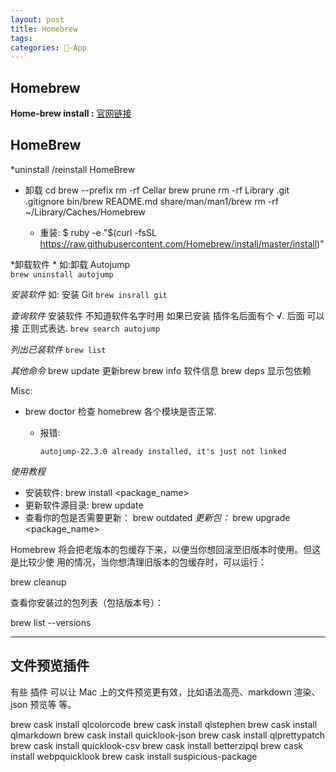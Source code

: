 ```yaml
---
layout: post
title: Homebrew
tags: 
categories: -App
---
```


## Homebrew 
**Home-brew install :** [官网链接][1]

## HomeBrew

*uninstall /reinstall  HomeBrew
- 卸载
		cd brew --prefix
		rm -rf Cellar
		brew prune
		rm -rf Library .git .gitignore bin/brew README.md share/man/man1/brew
		rm -rf ~/Library/Caches/Homebrew

	- 重装:
			$ ruby -e "$(curl -fsSL https://raw.githubusercontent.com/Homebrew/install/master/install)"

*卸载软件 *
如:卸载 Autojump 	
`brew uninstall autojump`

*安装软件*
如: 安装 Git
`brew insrall git`

*查询软件*
安装软件 不知道软件名字时用
如果已安装 插件名后面有个 √.
后面 可以接 正则式表达.
`brew search autojump`

*列出已装软件*
`brew list`

*其他命令*
brew update  更新brew
brew info    软件信息
brew deps    显示包依赖


Misc:
- brew doctor
	检查 homebrew 各个模块是否正常.


	- 报错:

		`autojump-22.3.0 already installed, it's just not linked
		`







*使用教程*
- 安装软件:
	brew install <package_name>
- 更新软件源目录:
	brew update
- 查看你的包是否需要更新：
	brew outdated
	*更新包：*
	brew upgrade <package_name>

Homebrew 将会把老版本的包缓存下来，以便当你想回滚至旧版本时使用。但这是比较少使 用的情况，当你想清理旧版本的包缓存时，可以运行：

brew cleanup

查看你安装过的包列表（包括版本号）：

brew list --versions

---
## 文件预览插件

有些 插件 可以让 Mac 上的文件预览更有效，比如语法高亮、markdown 渲染、json 预览等 等。

 brew cask install qlcolorcode 
 brew cask install qlstephen 
 brew cask install qlmarkdown 
 brew cask install quicklook-json 
 brew cask install qlprettypatch 
 brew cask install quicklook-csv 
 brew cask install betterzipql 
 brew cask install webpquicklook 
 brew cask install suspicious-package






[1]:	http://brew.sh